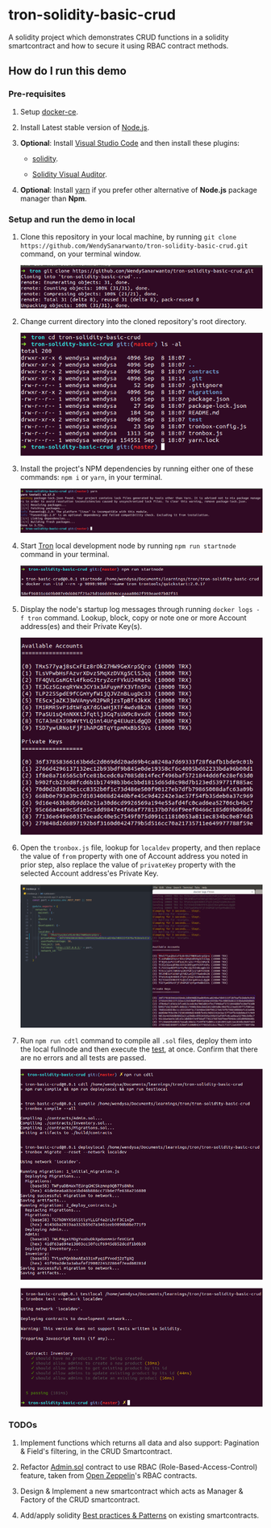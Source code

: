 # tron-solidity-basic-crud

A solidity project which demonstrates CRUD functions in a solidity smartcontract and how to secure it using RBAC contract methods.

## How do I run this demo

### Pre-requisites

1. Setup [docker-ce](https://docs.docker.com/install/).

2. Install Latest stable version of [Node.js](https://nodejs.org/en/).

3. **Optional**: Install [Visual Studio Code](https://code.visualstudio.com/) and then install these plugins:

    * [solidity](https://marketplace.visualstudio.com/items?itemName=JuanBlanco.solidity).

    * [Solidity Visual Auditor](https://marketplace.visualstudio.com/items?itemName=tintinweb.solidity-visual-auditor).

4. **Optional**: Install [yarn](https://yarnpkg.com/lang/en/) if you prefer other alternative of **Node.js** package manager than **Npm**.

### Setup and run the demo in local

1. Clone this repository in your local machine, by running `git clone https://github.com/WendySanarwanto/tron-solidity-basic-crud.git` command, on your terminal window.

    ![alt text](https://github.com/WendySanarwanto/tron-solidity-basic-crud/blob/master/readme_assets/1_clone_repo.png)

2. Change current directory into the cloned repository's root directory.

    ![alt text](https://github.com/WendySanarwanto/tron-solidity-basic-crud/blob/master/readme_assets/2_change_to_repo_dir.png)

3. Install the project's NPM dependencies by running either one of these commands: `npm i` or `yarn`, in your terminal.

    ![alt text](https://github.com/WendySanarwanto/tron-solidity-basic-crud/blob/master/readme_assets/3_install_dependencies_yarn.png)

4. Start [Tron](https://developers.tron.network/) local development node by running `npm run startnode` command in your terminal.

    ![alt text](https://github.com/WendySanarwanto/tron-solidity-basic-crud/blob/master/readme_assets/4_start_tron_node.png)

5. Display the node's startup log messages through running `docker logs -f tron` command. Lookup, block, copy or note one or more Account address(es) and their Private Key(s).

    ![alt text](https://github.com/WendySanarwanto/tron-solidity-basic-crud/blob/master/readme_assets/5_accounts_private_keys.png)

6. Open the `tronbox.js` file, lookup for `localdev` property, and then replace the value of `from` property with one of Account address you noted in prior step, also replace the value of `privateKey` property with the selected Account address'es Private Key.

    ![alt text](https://github.com/WendySanarwanto/tron-solidity-basic-crud/blob/master/readme_assets/6_set_from_private_key.png)

7. Run `npm run cdtl` command to compile all `.sol` files, deploy them into the local fullnode and then execute the [test](https://github.com/WendySanarwanto/tron-solidity-basic-crud/blob/master/test/inventory-contract.test.js), at once. Confirm that there are no errors and all tests are passed.

    ![alt text](https://github.com/WendySanarwanto/tron-solidity-basic-crud/blob/master/readme_assets/7_cdtl_1.png)

    ![alt text](https://github.com/WendySanarwanto/tron-solidity-basic-crud/blob/master/readme_assets/7_cdtl_2.png)

### TODOs

1. Implement functions which returns all data and also support: Pagination & Field's filtering, in the CRUD Smartcontract.

2. Refactor [Admin.sol](https://github.com/WendySanarwanto/tron-solidity-basic-crud/blob/master/contracts/Admin.sol) contract to use RBAC (Role-Based-Access-Control) feature, taken from [Open Zeppelin](https://openzeppelin.com/contracts/)'s RBAC contracts.

3. Design & Implement a new smartcontract which acts as Manager & Factory of the CRUD smartcontract.

4. Add/apply solidity [Best practices & Patterns](https://www.sitepoint.com/smart-contract-safety-best-practices-design-patterns/?fbclid=IwAR0GvB1tNcnjyIuMRomGTj6MofeiLIUyQRzy8e1etlhqDEInRmznEL8EJNE) on existing smartcontracts.

